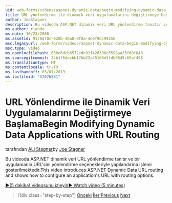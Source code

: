 ```yaml
---
uid: web-forms/videos/aspnet-dynamic-data/begin-modifying-dynamic-data-applications-with-url-routing
title: URL yönlendirme ile dinamik veri uygulamalarını değiştirmeye başlama | Microsoft Docs
author: JoeStagner
description: Bu videoda ASP.NET dinamik veri URL yönlendirme tanıtır ve bir uygulamanın URL'sini yönlendirme seçenekleriyle yapılandırma işlemi gösterilmektedir.
ms.author: riande
ms.date: 10/23/2008
ms.assetid: 9170d70c-928b-48a8-8f0a-4def9dc99256
msc.legacyurl: /web-forms/videos/aspnet-dynamic-data/begin-modifying-dynamic-data-applications-with-url-routing
msc.type: video
ms.openlocfilehash: 630e6dcb6572ede91f426396e5598aa25f08f840
ms.sourcegitcommit: 24b1f6decbb17bb22a45166e5fdb0845c65af498
ms.translationtype: MT
ms.contentlocale: tr-TR
ms.lasthandoff: 03/01/2019
ms.locfileid: "57076881"
---
```

<a name="begin-modifying-dynamic-data-applications-with-url-routing"></a><span data-ttu-id="62fbd-103">URL Yönlendirme ile Dinamik Veri Uygulamalarını Değiştirmeye Başlama</span><span class="sxs-lookup"><span data-stu-id="62fbd-103">Begin Modifying Dynamic Data Applications with URL Routing</span></span>
====================
<span data-ttu-id="62fbd-104">tarafından [ALi Stagner](https://github.com/JoeStagner)</span><span class="sxs-lookup"><span data-stu-id="62fbd-104">by [Joe Stagner](https://github.com/JoeStagner)</span></span>

<span data-ttu-id="62fbd-105">Bu videoda ASP.NET dinamik veri URL yönlendirme tanıtır ve bir uygulamanın URL'sini yönlendirme seçenekleriyle yapılandırma işlemi gösterilmektedir.</span><span class="sxs-lookup"><span data-stu-id="62fbd-105">This video introduces ASP.NET Dynamic Data URL routing and shows how to configure an application's URL with routing options.</span></span>

[<span data-ttu-id="62fbd-106">&#9654;(5 dakika) videosunu izleyin</span><span class="sxs-lookup"><span data-stu-id="62fbd-106">&#9654; Watch video (5 minutes)</span></span>](https://channel9.msdn.com/Blogs/ASP-NET-Site-Videos/begin-modifying-dynamic-data-applications-with-url-routing)

> [!div class="step-by-step"]
> <span data-ttu-id="62fbd-107">[Önceki](begin-editing-the-templates-in-aspnet-dynamic-data-applications.md)
> [İleri](enable-in-line-editing-in-aspnet-dynamic-data-applications.md)</span><span class="sxs-lookup"><span data-stu-id="62fbd-107">[Previous](begin-editing-the-templates-in-aspnet-dynamic-data-applications.md)
[Next](enable-in-line-editing-in-aspnet-dynamic-data-applications.md)</span></span>

